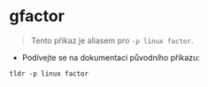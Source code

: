 # gfactor

> Tento příkaz je aliasem pro `-p linux factor`.

- Podívejte se na dokumentaci původního příkazu:

`tldr -p linux factor`

